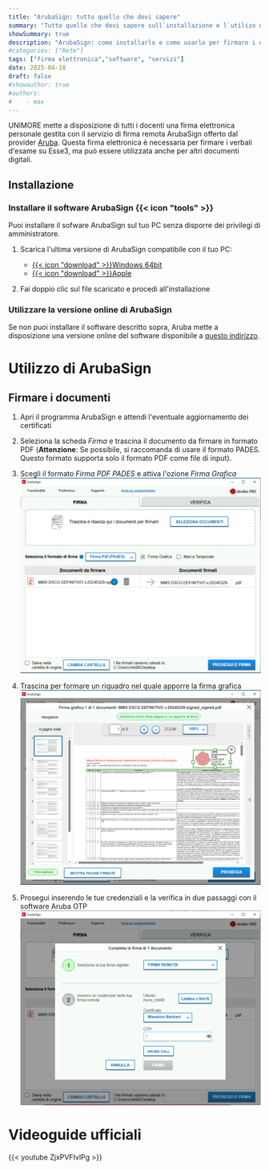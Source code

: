 ```yaml
---
title: "ArubaSign: tutto quello che devi sapere"
summary: "Tutto quello che devi sapere sull`installazione e l`utilizo del programma per la firma elettronica ArubaSign."
showSummary: true
description: "ArubaSign: come installarlo e come usarlo per firmare i documenti"
#categories: ["Rete"]
tags: ["firma elettronica","software", "servizi"]
date: 2025-04-10
draft: false
#showauthor: true
#authors:
#    - max
---
```

UNIMORE mette a disposizione di tutti i docenti una firma elettronica personale gestita con il servizio di firma remota ArubaSign offerto dal provider [Aruba](https://www.pec.it). Questa firma elettronica è necessaria per firmare i verbali d'esame su Esse3, ma può essere utilizzata anche per altri documenti digitali.

## Installazione

### Installare il software ArubaSign {{< icon "tools" >}}

Puoi installare il sofware ArubaSign sul tuo PC senza disporre dei privilegi di amministratore.

1. Scarica l'ultima versione di ArubaSign compatibile con il tuo PC:
    - [{{< icon "download" >}}Windows 64bit](https://updatesfirma.aruba.it/downloads/ArubaSign-latest(standard).msi)
    - [{{< icon "download" >}}Apple](https://updatesfirma.aruba.it/downloads/ArubaSign-latest-OSX.dmg)

2. Fai doppio clic sul file scaricato e procedi all'installazione


### Utilizzare la versione online di ArubaSign

Se non puoi installare il software descritto sopra, Aruba mette a disposizione una versione online del software disponibile a [questo indirizzo](https://arubasign.arubapec.it).


# Utilizzo di ArubaSign

## Firmare i documenti

1. Apri il programma ArubaSign e attendi l'eventuale aggiornamento dei certificati
2. Seleziona la scheda *Firma* e trascina il documento da firmare in formato PDF (**Attenzione**: Se possibile, si raccomanda di usare il formato PADES. Questo formato supporta solo il formato PDF come file di input).
3. Scegli il formato *Firma PDF PADES* e attiva l'ozione *Firma Grafica* ![firma1](firma1.png)
4. Trascina per formare un riquadro nel quale apporre la firma grafica ![firma2](firma2.png)

5. Prosegui inserendo le tue credenziali e la verifica in due passaggi con il software Aruba OTP ![firma3](firma3.png)

# Videoguide ufficiali
{{< youtube ZjxPVFIvlPg >}}



